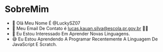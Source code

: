 # SobreMim
- 👋 Olã Meu Nome É @LuckySZ07
- 👀 Meu Email De Contato é lucas.kauan.silva@escola.pr.gov.br 🤚😡
- 🌱 Eu Estou Interessado Em Aprender Novas Linguagens.
- 😅 Eu Estou Aprendendo A Programar Recentemente A Linguagem De JavaScript E Scratch.


